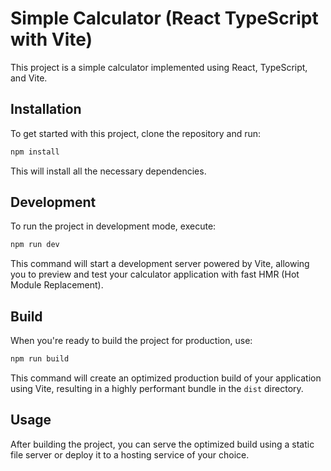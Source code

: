 # Simple Calculator (React TypeScript with Vite)

This project is a simple calculator implemented using React, TypeScript, and Vite.

## Installation

To get started with this project, clone the repository and run:

```bash
npm install
```

This will install all the necessary dependencies.

## Development

To run the project in development mode, execute:

```bash
npm run dev
```

This command will start a development server powered by Vite, allowing you to preview and test your calculator application with fast HMR (Hot Module Replacement).

## Build

When you're ready to build the project for production, use:

```bash
npm run build
```

This command will create an optimized production build of your application using Vite, resulting in a highly performant bundle in the `dist` directory.

## Usage

After building the project, you can serve the optimized build using a static file server or deploy it to a hosting service of your choice.
